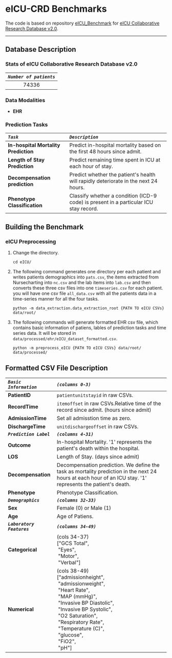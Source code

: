 eICU-CRD  Benchmarks
=========================

The code is based on repository [eICU_Benchmark](https://github.com/mostafaalishahi/eICU_Benchmark) for [eICU Collaborative Research Database v2.0](https://physionet.org/content/eicu-crd/2.0/). 

---

## Database Description

### Stats of eICU Collaborative Research Database v2.0

|***`Number of patients`***|
|:------------------:|
|74336|

### Data Modalities

- **EHR**

### Prediction Tasks

|***`Task`***|***`Description`***|
|:----|:-----------|
|**In-hospital Mortality Prediction**|Predict in-hospital mortality based on the first 48 hours since admit.|
|**Length of Stay Prediction**|Predict remaining time spent in ICU at each hour of stay.|
|**Decompensation prediction**|Predict whether the patient's health will rapidly deteriorate in the next 24 hours.|
|**Phenotype Classification**|Classify whether a condition (ICD-9 code) is present in a particular ICU stay record.|

## Building the Benchmark

### eICU Preprocessing

1. Change the directory.

       cd eICU/

2. The following command generates one directory per each patient and writes patients demographics into `pats.csv`, the items extracted from Nursecharting into `nc.csv` and the lab items into `lab.csv` and then converts these three csv files into one `timeseries.csv` for each patient. you will have one csv file `all_data.csv` with all the patients data in a time-series manner for all the four tasks.

       python -m data_extraction.data_extraction_root {PATH TO eICU CSVs} data/root/

3. The following commands will generate formatted EHR csv file, which contains basic information of patiens, lables of prediction tasks and time series data. It will be stored in `data/processed/ehr/eICU_dataset_formatted.csv`.

       python -m preprocess_eICU {PATH TO eICU CSVs} data/root/ data/processed/


## Formatted CSV File Description

|***`Basic Information`***|***`(columns 0-3)`***|
|:---------------------|:-----------------|
|**PatientID**|`patientunitstayid` in raw CSVs.|
|**RecordTime**|`itemoffset` in raw CSVs.Relative time of the record since admit. (hours since admit)|
|**AdmissionTime**|Set all admisstion time as zero.|
|**DischargeTime**|`unitdischargeoffset` in raw CSVs.|
|***`Prediction Label`***|***`(columns 4-31)`***|
|**Outcome**|In-hospital Mortality. '1' represents the patient's death within the hospital.|
|**LOS**|Length of Stay. (days since admit)|
|**Decompensation**|Decompensation prediction. We define the task as mortality prediction in the next 24 hours at each hour of an ICU stay. '1' represents the patient's death.|
|**Phenotype**|Phenotype Classification.|
|***`Demographics`***|***`(columns 32-33)`***|
|**Sex**|Female (0) or Male (1)|
|**Age**|Age of Patiens.|
|***`Laboratory Features`***|***`(columns 34-49)`***|
|**Categorical**|(cols 34-37)<br>["GCS Total",<br>&nbsp;"Eyes",<br>&nbsp;"Motor",<br>&nbsp;"Verbal"]|
|**Numerical**|(cols 38-49)<br>["admissionheight",<br>&nbsp;"admissionweight",<br>&nbsp;"Heart Rate",<br>&nbsp;"MAP (mmHg)",<br>&nbsp;"Invasive BP Diastolic",<br>&nbsp;"Invasive BP Systolic",<br>&nbsp;"O2 Saturation",<br>&nbsp;"Respiratory Rate",<br>&nbsp;"Temperature (C)",<br>&nbsp;"glucose",<br>&nbsp;"FiO2",<br>&nbsp;"pH"]|
